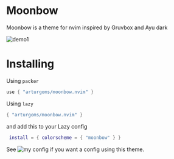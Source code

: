 # Moonbow

Moonbow is a theme for nvim inspired by Gruvbox and Ayu dark

![demo1](https://github.com/arturgoms/nvim/blob/main/images/image_1.png)

# Installing

Using `packer`

```lua
use { "arturgoms/moonbow.nvim" }
```

Using `lazy`

```lua
{ "arturgoms/moonbow.nvim" }
```
and add this to your Lazy config 
```lua
 install = { colorscheme = { "moonbow" } }
```

See ![my config](https://github.com/arturgoms/nvim) if you want a config using this theme.
